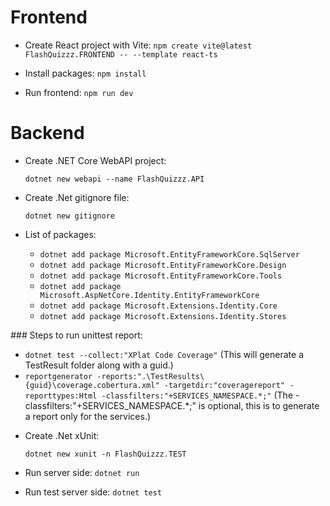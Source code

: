 # Frontend
* Create React project with Vite:
`npm create vite@latest FlashQuizzz.FRONTEND -- --template react-ts`

* Install packages:
    `npm install`

* Run frontend:
    `npm run dev`

# Backend
* Create .NET Core WebAPI project:

    `dotnet new webapi --name FlashQuizzz.API`

* Create .Net gitignore file:
  
    `dotnet new gitignore`

* List of packages:
  - `dotnet add package Microsoft.EntityFrameworkCore.SqlServer`
  - `dotnet add package Microsoft.EntityFrameworkCore.Design`
  - `dotnet add package Microsoft.EntityFrameworkCore.Tools`
  - `dotnet add package Microsoft.AspNetCore.Identity.EntityFrameworkCore`
  - `dotnet add package Microsoft.Extensions.Identity.Core`
  - `dotnet add package Microsoft.Extensions.Identity.Stores`

*###* Steps to run unittest report:
- `dotnet test --collect:"XPlat Code Coverage"` (This will generate a TestResult folder along with a guid.)
- `reportgenerator -reports:".\TestResults\{guid}\coverage.cobertura.xml" -targetdir:"coveragereport" -reporttypes:Html -classfilters:"+SERVICES_NAMESPACE.*;"`  (The -classfilters:"+SERVICES_NAMESPACE.*;" is optional, this is to generate a report only for the services.)

* Create .Net xUnit:
    
    `dotnet new xunit -n FlashQuizzz.TEST`

* Run server side:
    `dotnet run`

* Run test server side:
    `dotnet test`

